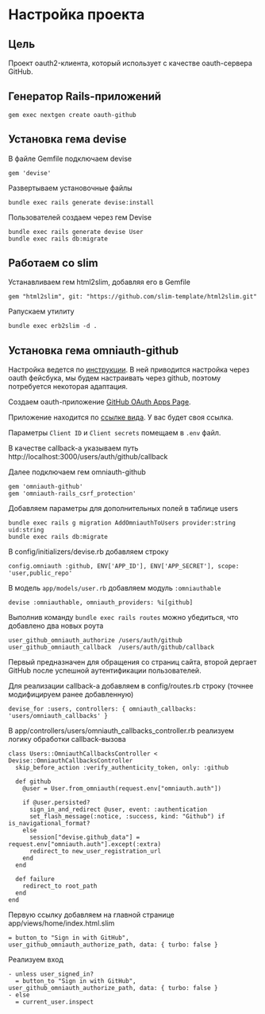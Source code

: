 # Настройка проекта

## Цель

Проект oauth2-клиента, который использует с качестве oauth-сервера GitHub.

## Генератор Rails-приложений

```
gem exec nextgen create oauth-github
```

## Установка гема devise

В файле Gemfile подключаем devise

```
gem 'devise'
```

Развертываем установочные файлы

```
bundle exec rails generate devise:install
```

Пользователей создаем через гем Devise

```
bundle exec rails generate devise User
bundle exec rails db:migrate
```

## Работаем со slim

Устанавливаем гем html2slim, добавляя его в Gemfile

```
gem "html2slim", git: "https://github.com/slim-template/html2slim.git"
```

Pапускаем утилиту

```
bundle exec erb2slim -d .
```

## Установка гема omniauth-github

Настройка ведется по [инструкции](https://github.com/heartcombo/devise/wiki/OmniAuth:-Overview). В ней приводится настройка через oauth фейсбука, мы будем настраивать через github, поэтому потребуется некоторая адаптация.

Создаем oauth-приложение [GitHub OAuth Apps Page](https://github.com/settings/developers).

Приложение находится по [ссылке вида](https://github.com/settings/applications/3136344). У вас будет своя ссылка.

Параметры `Client ID` и `Client secrets` помещаем в `.env` файл.

В качестве callback-а указываем путь http://localhost:3000/users/auth/github/callback

Далее подключаем гем omniauth-github

```
gem 'omniauth-github'
gem 'omniauth-rails_csrf_protection'
```

Добавляем параметры для дополнительных полей в таблице users

```
bundle exec rails g migration AddOmniauthToUsers provider:string uid:string
bundle exec rails db:migrate
```

В config/initializers/devise.rb добавляем строку

```
config.omniauth :github, ENV['APP_ID'], ENV['APP_SECRET'], scope: 'user,public_repo'
```

В модель `app/models/user.rb` добавляем модуль `:omniauthable`

```
devise :omniauthable, omniauth_providers: %i[github]
```

Выполнив команду `bundle exec rails routes` можно убедиться, что добавлено два новых роута

```
user_github_omniauth_authorize /users/auth/github
user_github_omniauth_callback  /users/auth/github/callback
```

Первый предназначен для обращения со страниц сайта, второй дергает GitHub после успешной аутентификации пользователей.

Для реализации callback-а добавляем в config/routes.rb строку (точнее модифицируем ранее добавленную)

```
devise_for :users, controllers: { omniauth_callbacks: 'users/omniauth_callbacks' }
```

В app/controllers/users/omniauth_callbacks_controller.rb реализуем логику обработки callback-вызова

```
class Users::OmniauthCallbacksController < Devise::OmniauthCallbacksController
  skip_before_action :verify_authenticity_token, only: :github

  def github
    @user = User.from_omniauth(request.env["omniauth.auth"])

    if @user.persisted?
      sign_in_and_redirect @user, event: :authentication
      set_flash_message(:notice, :success, kind: "Github") if is_navigational_format?
    else
      session["devise.github_data"] = request.env["omniauth.auth"].except(:extra)
      redirect_to new_user_registration_url
    end
  end

  def failure
    redirect_to root_path
  end
end
```

Первую ссылку добавляем на главной странице app/views/home/index.html.slim

```
= button_to "Sign in with GitHub", user_github_omniauth_authorize_path, data: { turbo: false }
```

Реализуем вход

```
- unless user_signed_in?
  = button_to "Sign in with GitHub", user_github_omniauth_authorize_path, data: { turbo: false }
- else
  = current_user.inspect
```
